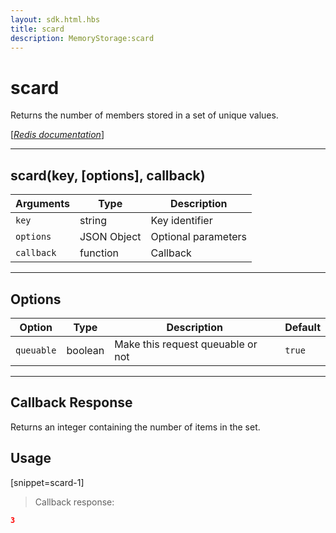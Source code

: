 ```yaml
---
layout: sdk.html.hbs
title: scard
description: MemoryStorage:scard
---
```

  

# scard
Returns the number of members stored in a set of unique values.

[[_Redis documentation_]](https://redis.io/commands/scard)

---

## scard(key, [options], callback)

| Arguments | Type | Description |
|---------------|---------|----------------------------------------|
| `key` | string | Key identifier |
| `options` | JSON Object | Optional parameters |
| `callback` | function | Callback |

---

## Options

| Option | Type | Description | Default |
|---------------|---------|----------------------------------------|---------|
| `queuable` | boolean | Make this request queuable or not  | `true` |
---

## Callback Response

Returns an integer containing the number of items in the set.

## Usage

[snippet=scard-1]
> Callback response:

```json
3
```